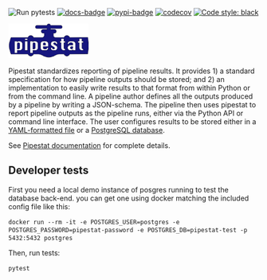![Run pytests](https://github.com/pepkit/pipestat/workflows/Run%20pytests/badge.svg)
[![docs-badge](https://readthedocs.org/projects/pipestat/badge/?version=latest)](https://pipestat.databio.org/en/latest/)
[![pypi-badge](https://img.shields.io/pypi/v/pipestat)](https://pypi.org/project/pipestat)
[![codecov](https://codecov.io/gh/pepkit/pipestat/branch/master/graph/badge.svg?token=O07MXSQZ32)](https://codecov.io/gh/pepkit/pipestat)
[![Code style: black](https://img.shields.io/badge/code%20style-black-000000.svg)](https://github.com/psf/black)


<img src="https://raw.githubusercontent.com/pepkit/pipestat/master/docs/img/pipestat_logo.svg?sanitize=true" alt="pipestat" height="70"/><br>

Pipestat standardizes reporting of pipeline results. It provides 1) a standard specification for how pipeline outputs should be stored; and 2) an implementation to easily write results to that format from within Python or from the command line. A pipeline author defines all the outputs produced by a pipeline by writing a JSON-schema. The pipeline then uses pipestat to report pipeline outputs as the pipeline runs, either via the Python API or command line interface. The user configures results to be stored either in a [YAML-formatted file](https://yaml.org/spec/1.2/spec.html) or a [PostgreSQL database](https://www.postgresql.org/).

See [Pipestat documentation](https://pipestat.databio.org) for complete details.


## Developer tests

First you need a local demo instance of posgres running to test the database back-end. you can get one using docker matching the included config file like this:

```
docker run --rm -it -e POSTGRES_USER=postgres -e POSTGRES_PASSWORD=pipestat-password -e POSTGRES_DB=pipestat-test -p 5432:5432 postgres

```

Then, run tests:

```
pytest
```

